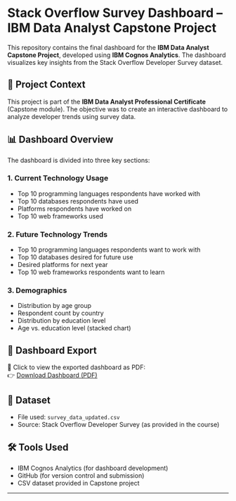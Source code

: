 # Stack Overflow Survey Dashboard – IBM Data Analyst Capstone Project

This repository contains the final dashboard for the **IBM Data Analyst Capstone Project**, developed using **IBM Cognos Analytics**. The dashboard visualizes key insights from the Stack Overflow Developer Survey dataset.

## 🎯 Project Context

This project is part of the **IBM Data Analyst Professional Certificate** (Capstone module). The objective was to create an interactive dashboard to analyze developer trends using survey data.

## 📊 Dashboard Overview

The dashboard is divided into three key sections:

### 1. **Current Technology Usage**
- Top 10 programming languages respondents have worked with
- Top 10 databases respondents have used
- Platforms respondents have worked on
- Top 10 web frameworks used

### 2. **Future Technology Trends**
- Top 10 programming languages respondents want to work with
- Top 10 databases desired for future use
- Desired platforms for next year
- Top 10 web frameworks respondents want to learn

### 3. **Demographics**
- Distribution by age group
- Respondent count by country
- Distribution by education level
- Age vs. education level (stacked chart)

## 📎 Dashboard Export

📄 Click to view the exported dashboard as PDF:  
👉 [Download Dashboard (PDF)](https://github.com/AhmadAlawfi/IBM-DATA-ANALYSIS-COGNOS/edit/main/Cognos%20Analytics.pdf)

## 📂 Dataset

- File used: `survey_data_updated.csv`
- Source: Stack Overflow Developer Survey (as provided in the course)

## 🛠️ Tools Used

- IBM Cognos Analytics (for dashboard development)
- GitHub (for version control and submission)
- CSV dataset provided in Capstone project


---

